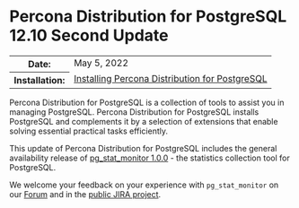 # Percona Distribution for PostgreSQL 12.10 Second Update


<table class="docutils field-list" frame="void" rules="none">
  <colgroup>
    <col class="field-name">
    <col class="field-body">
  </colgroup>
  <tbody valign="top">
    <tr class="field-odd field">
      <th class="field-name">Date:</th>
      <td class="field-body">May 5, 2022</td>
    </tr>
    <tr class="field-even field">
      <th class="field-name">Installation:</th>
      <td class="field-body">
        <a class="reference external" href="https://www.percona.com/doc/postgresql/12/installing.html#">Installing Percona Distribution for PostgreSQL</a></td>
    </tr>
  </tbody>
</table>


Percona Distribution for PostgreSQL is a collection of tools to assist you in managing PostgreSQL. Percona Distribution for PostgreSQL
installs PostgreSQL and complements it by a selection of extensions that
enable solving essential practical tasks efficiently.

This update of Percona Distribution for PostgreSQL includes the general availability release of [pg_stat_monitor 1.0.0](https://percona.github.io/pg_stat_monitor/REL1_0_STABLE/RELEASE_NOTES.html#100) - the statistics collection tool for PostgreSQL.

We welcome your feedback on your experience with `pg_stat_monitor` on our [Forum](https://forums.percona.com/c/postgresql/pg-stat-monitor/69) and in the [public JIRA project](https://jira.percona.com/projects/DISTPG).
